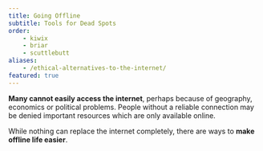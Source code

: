 ```yaml
---
title: Going Offline
subtitle: Tools for Dead Spots
order: 
    - kiwix
    - briar
    - scuttlebutt
aliases:
    - /ethical-alternatives-to-the-internet/
featured: true
---
```

	
**Many cannot easily access the internet**, perhaps because of geography, economics or political problems. People without a reliable connection may be denied important resources which are only available online.

While nothing can replace the internet completely, there are ways to **make offline life easier**.